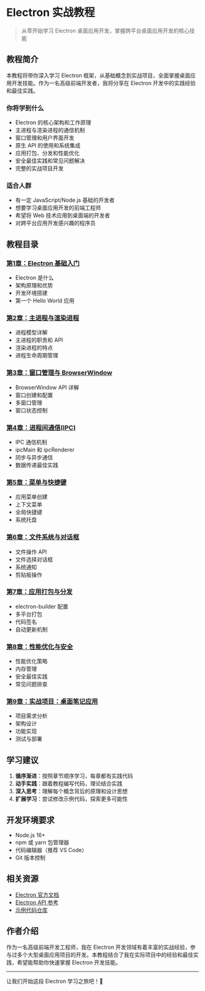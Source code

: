 # Electron 实战教程

> 从零开始学习 Electron 桌面应用开发，掌握跨平台桌面应用开发的核心技能

## 教程简介

本教程将带你深入学习 Electron 框架，从基础概念到实战项目，全面掌握桌面应用开发技能。作为一名高级前端开发者，我将分享在 Electron 开发中的实践经验和最佳实践。

### 你将学到什么

- Electron 的核心架构和工作原理
- 主进程与渲染进程的通信机制
- 窗口管理和用户界面开发
- 原生 API 的使用和系统集成
- 应用打包、分发和性能优化
- 安全最佳实践和常见问题解决
- 完整的实战项目开发

### 适合人群

- 有一定 JavaScript/Node.js 基础的开发者
- 想要学习桌面应用开发的前端工程师
- 希望将 Web 技术应用到桌面端的开发者
- 对跨平台应用开发感兴趣的程序员

## 教程目录

### [第1章：Electron 基础入门](./chapter-01/)
- Electron 是什么
- 架构原理和优势
- 开发环境搭建
- 第一个 Hello World 应用

### [第2章：主进程与渲染进程](./chapter-02/)
- 进程模型详解
- 主进程的职责和 API
- 渲染进程的特点
- 进程生命周期管理

### [第3章：窗口管理与 BrowserWindow](./chapter-03/)
- BrowserWindow API 详解
- 窗口创建和配置
- 多窗口管理
- 窗口状态控制

### [第4章：进程间通信(IPC)](./chapter-04/)
- IPC 通信机制
- ipcMain 和 ipcRenderer
- 同步与异步通信
- 数据传递最佳实践

### [第5章：菜单与快捷键](./chapter-05/)
- 应用菜单创建
- 上下文菜单
- 全局快捷键
- 系统托盘

### [第6章：文件系统与对话框](./chapter-06/)
- 文件操作 API
- 文件选择对话框
- 系统通知
- 剪贴板操作

### [第7章：应用打包与分发](./chapter-07/)
- electron-builder 配置
- 多平台打包
- 代码签名
- 自动更新机制

### [第8章：性能优化与安全](./chapter-08/)
- 性能优化策略
- 内存管理
- 安全最佳实践
- 常见问题排查

### [第9章：实战项目：桌面笔记应用](./chapter-09/)
- 项目需求分析
- 架构设计
- 功能实现
- 测试与部署

## 学习建议

1. **循序渐进**：按照章节顺序学习，每章都有实践代码
2. **动手实践**：跟着教程编写代码，理论结合实践
3. **深入思考**：理解每个概念背后的原理和设计思想
4. **扩展学习**：尝试修改示例代码，探索更多可能性

## 开发环境要求

- Node.js 16+ 
- npm 或 yarn 包管理器
- 代码编辑器（推荐 VS Code）
- Git 版本控制

## 相关资源

- [Electron 官方文档](https://www.electronjs.org/docs)
- [Electron API 参考](https://www.electronjs.org/docs/api)
- [示例代码仓库](https://github.com/electron/electron-quick-start)

## 作者介绍

作为一名高级前端开发工程师，我在 Electron 开发领域有着丰富的实战经验，参与过多个大型桌面应用项目的开发。本教程结合了我在实际项目中的经验和最佳实践，希望能帮助你快速掌握 Electron 开发技能。

---

让我们开始这段 Electron 学习之旅吧！🚀
